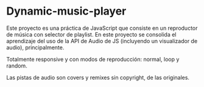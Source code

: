 # Dynamic-music-player

Este proyecto es una práctica de JavaScript que consiste en un reproductor de música con selector de playlist.
En este proyecto se consolida el aprendizaje del uso de la API de Audio de JS (incluyendo un visualizador de audio), principalmente.

Totalmente responsive y con modos de reproducción: normal, loop y random.

Las pistas de audio son covers y remixes sin copyright, de las originales.
